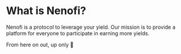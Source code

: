 # What is Nenofi?

Nenofi is a protocol to leverage your yield. Our mission is to provide a platform for everyone to participate in earning more yields.&#x20;

From here on out, up only 🚀

